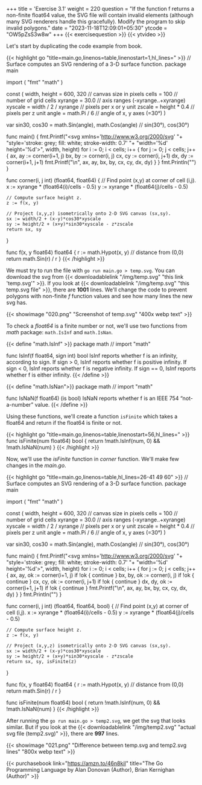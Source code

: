+++
title = 'Exercise 3.1'
weight = 220
question = "If the function f returns a non-finite float64 value, the SVG file will contain invalid <polygon> elements (although many SVG renderers handle this gracefully). Modify the program to skip invalid polygons."
date = "2023-11-18T12:09:01+05:30"
ytcode = "OW5pZsS3w8w"
+++
{{< exercisequestion >}}
{{< ytvideo >}}

Let's start by duplicating the code example from book.

{{< highlight go "title=main.go,linenos=table,linenostart=1,hl_lines=" >}}
// Surface computes an SVG rendering of a 3-D surface function.
package main

import (
    "fmt"
    "math"
)

const (
    width, height = 600, 320            // canvas size in pixels
    cells         = 100                 // number of grid cells
    xyrange       = 30.0                // axis ranges (-xyrange..+xyrange)
    xyscale       = width / 2 / xyrange // pixels per x or y unit
    zscale        = height * 0.4        // pixels per z unit
    angle         = math.Pi / 6         // angle of x, y axes (=30°)
)

var sin30, cos30 = math.Sin(angle), math.Cos(angle) // sin(30°), cos(30°)

func main() {
    fmt.Printf("<svg xmlns='http://www.w3.org/2000/svg' "+
        "style='stroke: grey; fill: white; stroke-width: 0.7' "+
        "width='%d' height='%d'>", width, height)
    for i := 0; i < cells; i++ {
        for j := 0; j < cells; j++ {
            ax, ay := corner(i+1, j)
            bx, by := corner(i, j)
            cx, cy := corner(i, j+1)
            dx, dy := corner(i+1, j+1)
            fmt.Printf("<polygon points='%g,%g %g,%g %g,%g %g,%g'/>\n",
                ax, ay, bx, by, cx, cy, dx, dy)
        }
    }
    fmt.Println("</svg>")
}

func corner(i, j int) (float64, float64) {
    // Find point (x,y) at corner of cell (i,j).
    x := xyrange * (float64(i)/cells - 0.5)
    y := xyrange * (float64(j)/cells - 0.5)

    // Compute surface height z.
    z := f(x, y)

    // Project (x,y,z) isometrically onto 2-D SVG canvas (sx,sy).
    sx := width/2 + (x-y)*cos30*xyscale
    sy := height/2 + (x+y)*sin30*xyscale - z*zscale
    return sx, sy
}

func f(x, y float64) float64 {
    r := math.Hypot(x, y) // distance from (0,0)
    return math.Sin(r) / r
}
{{< /highlight >}}

We must try to run the file with `go run main.go > temp.svg`. You can download the svg from {{< downloadablelink "/img/temp.svg" "this link 'temp.svg'" >}}. If you look at {{< downloadablelink "/img/temp.svg" "this temp.svg file" >}}, there are **1001** lines. We'll change the code to prevent polygons with non-finite *f* function values and see how many lines the new svg has.

{{< showimage "020.png" "Screenshot of temp.svg" "400x webp text" >}}

To check a *float64* is a finite number or not, we'll use two functions from *math* package: `math.IsInf` and `math.IsNan`.

{{< define "math.IsInf" >}}
package math // import "math"

func IsInf(f float64, sign int) bool
    IsInf reports whether f is an infinity, according to sign. If sign > 0,
    IsInf reports whether f is positive infinity. If sign < 0, IsInf reports
    whether f is negative infinity. If sign == 0, IsInf reports whether f is
    either infinity.
{{< /define >}}

{{< define "math.IsNan">}}
package math // import "math"

func IsNaN(f float64) (is bool)
    IsNaN reports whether f is an IEEE 754 “not-a-number” value.
{{< /define >}}

Using these functions, we'll create a function `isFinite` which takes a float64 and return if the float64 is finite or not.

{{< highlight go "title=main.go,linenos=table,linenostart=56,hl_lines=" >}}
func isFinite(num float64) bool {
	return !math.IsInf(num, 0) && !math.IsNaN(num)
}
{{< /highlight >}}

Now, we'll use the *isFinite* function in *corner* function. We'll make few changes in the *main.go*.

{{< highlight go "title=main.go,linenos=table,hl_lines=26-41 49 60" >}}
// Surface computes an SVG rendering of a 3-D surface function.
package main

import (
	"fmt"
	"math"
)

const (
	width, height = 600, 320            // canvas size in pixels
	cells         = 100                 // number of grid cells
	xyrange       = 30.0                // axis ranges (-xyrange..+xyrange)
	xyscale       = width / 2 / xyrange // pixels per x or y unit
	zscale        = height * 0.4        // pixels per z unit
	angle         = math.Pi / 6         // angle of x, y axes (=30°)
)

var sin30, cos30 = math.Sin(angle), math.Cos(angle) // sin(30°), cos(30°)

func main() {
	fmt.Printf("<svg xmlns='http://www.w3.org/2000/svg' "+
		"style='stroke: grey; fill: white; stroke-width: 0.7' "+
		"width='%d' height='%d'>", width, height)
	for i := 0; i < cells; i++ {
		for j := 0; j < cells; j++ {
			ax, ay, ok := corner(i+1, j)
			if !ok {
				continue
			}
			bx, by, ok := corner(i, j)
			if !ok {
				continue
			}
			cx, cy, ok := corner(i, j+1)
			if !ok {
				continue
			}
			dx, dy, ok := corner(i+1, j+1)
			if !ok {
				continue
			}
			fmt.Printf("<polygon points='%g,%g %g,%g %g,%g %g,%g'/>\n",
				ax, ay, bx, by, cx, cy, dx, dy)
		}
	}
	fmt.Println("</svg>")
}

func corner(i, j int) (float64, float64, bool) {
	// Find point (x,y) at corner of cell (i,j).
	x := xyrange * (float64(i)/cells - 0.5)
	y := xyrange * (float64(j)/cells - 0.5)

	// Compute surface height z.
	z := f(x, y)

	// Project (x,y,z) isometrically onto 2-D SVG canvas (sx,sy).
	sx := width/2 + (x-y)*cos30*xyscale
	sy := height/2 + (x+y)*sin30*xyscale - z*zscale
	return sx, sy, isFinite(z)
}

func f(x, y float64) float64 {
	r := math.Hypot(x, y) // distance from (0,0)
	return math.Sin(r) / r
}

func isFinite(num float64) bool {
	return !math.IsInf(num, 0) && !math.IsNaN(num)
}
{{< /highlight >}}

After running the `go run main.go > temp2.svg`, we get the svg that looks similar. But if you look at the {{< downloadablelink "/img/temp2.svg" "actual svg file (temp2.svg)" >}}, there are **997** lines.

{{< showimage "021.png" "Difference between temp.svg and temp2.svg lines" "800x webp text" >}}

{{< purchasebook link="https://amzn.to/46n8kiI" title="The Go Programming Language by Alan Donovan (Author), Brian Kernighan (Author)" >}}